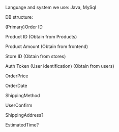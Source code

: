 Language and system we use: Java, MySql

DB structure:

(Primary)Order ID

Product ID  (Obtain from Products)

Product Amount (Obtain from frontend)

Store ID (Obtain from stores)

Auth Token (User identification) (Obtain from users)

OrderPrice

OrderDate

ShippingMethod

UserConfirm

ShippingAddress?

EstimatedTime?
